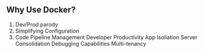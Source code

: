 ## Why Use Docker?
 1. Dev/Prod parody
 2. Simplifying Configuration
 3. Code Pipeline Management
 Developer Productivity
 App Isoliation
 Server Consolidation
 Debugging Capabilities
 Multi-tenancy
